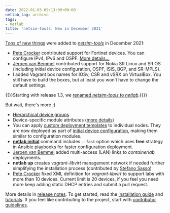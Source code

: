 ```yaml
---
date: 2022-01-03 09:13:00+00:00
netlab_tag: archive
tags:
- netlab
title: 'netsim-tools: New in December 2021'
---
```

[Tons of new things](https://netlab.tools/release/1.0/) were added to *[netsim-tools](https://netlab.tools/)* in December 2021:

* [Pete Crocker](https://www.linkedin.com/in/petercrocker/) contributed support for Fortinet devices. You can configure IPv4, IPv6 and OSPF. [More details…](https://netlab.tools/platforms/)
* [Jeroen van Bemmel](https://github.com/jbemmel) contributed support for Nokia SR Linux and SR OS (including initial device configuration, OSPF, ISIS, BGP, and SR-MPLS).
* I added Vagrant box names for IOSv, CSR and vSRX on VirtualBox. You still have to build the boxes, but at least you won’t have to change the default settings.

{{<note info>}}Starting with release 1.3, we [renamed *netsim-tools* to *netlab*](/2022/08/netsim-netlab/).{{</note>}}
<!--more-->
But wait, there's more ;)

* [Hierarchical device groups](https://netlab.tools/groups/#hierarchical-groups)
* Device-specific module attributes ([more details](https://netlab.tools/dev/module-attributes/))
* You can apply [custom deployment templates](https://netlab.tools/groups/#custom-configuration-templates) to individual nodes. They are now deployed as part of [initial device configuration](https://netlab.tools/netlab/initial/), making them similar to configuration modules.
* **[netlab initial](https://netlab.tools/netlab/initial/)** command includes `--fast` option which uses **free** strategy in Ansible playbooks for faster configuration deployment.
* [Jeroen van Bemmel](https://github.com/jbemmel) added multi-access (LAN) links to *containerlab* deployments.
* **netlab up** creates *vagrant-libvirt* management network if needed further simplifying the installation process (contributed by [Stefano Sasso](https://github.com/ssasso))
* [Pete Crocker](https://github.com/petercrocker) fixed XML definition for *vagrant-libvirt* to support labs with more than 10 devices. Current limit is 20 devices, if you feel you need more keep adding static DHCP entries and submit a pull request.

More details in [release notes](https://netlab.tools/release/1.0/). To get started, read the [installation guide](https://netlab.tools/install/) and [tutorials](https://netlab.tools/tutorials/). If you feel like contributing to the project, start with [contributor guidelines](https://netlab.tools/dev/guidelines/).
